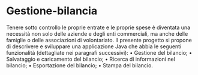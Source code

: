 # Gestione-bilancia
Tenere sotto controllo le proprie entrate e le proprie spese è diventata una necessità non solo delle aziende e degli enti commerciali, ma anche delle famiglie o delle associazioni di volontariato.
Il presente progetto si propone di descrivere e sviluppare una applicazione Java che abbia le seguenti funzionalità (dettagliate nei paragrafi successivi):
• Gestione del bilancio;
• Salvataggio e caricamento del bilancio;
• Ricerca di informazioni nel bilancio;
• Esportazione del bilancio;
• Stampa del bilancio.
